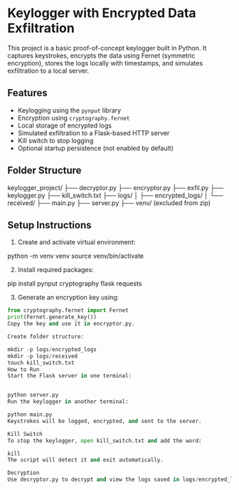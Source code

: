 # Keylogger with Encrypted Data Exfiltration 

This project is a basic proof-of-concept keylogger built in Python. It captures keystrokes, encrypts the data using Fernet (symmetric encryption), stores the logs locally with timestamps, and simulates exfiltration to a local server.

## Features

- Keylogging using the `pynput` library
- Encryption using `cryptography.fernet`
- Local storage of encrypted logs
- Simulated exfiltration to a Flask-based HTTP server
- Kill switch to stop logging
- Optional startup persistence (not enabled by default)

## Folder Structure

keylogger_project/
├── decryptor.py
├── encryptor.py
├── exfil.py
├── keylogger.py
├── kill_switch.txt
├── logs/
│ ├── encrypted_logs/
│ └── received/
├── main.py
├── server.py
├── venv/ (excluded from zip)

## Setup Instructions

1. Create and activate virtual environment:

python -m venv venv
source venv/bin/activate

2. Install required packages:

pip install pynput cryptography flask requests

3. Generate an encryption key using:

```python
from cryptography.fernet import Fernet
print(Fernet.generate_key())
Copy the key and use it in encryptor.py.

Create folder structure:

mkdir -p logs/encrypted_logs
mkdir -p logs/received
touch kill_switch.txt
How to Run
Start the Flask server in one terminal:


python server.py
Run the keylogger in another terminal:

python main.py
Keystrokes will be logged, encrypted, and sent to the server.

Kill Switch
To stop the keylogger, open kill_switch.txt and add the word:

kill
The script will detect it and exit automatically.

Decryption
Use decryptor.py to decrypt and view the logs saved in logs/encrypted_logs/
